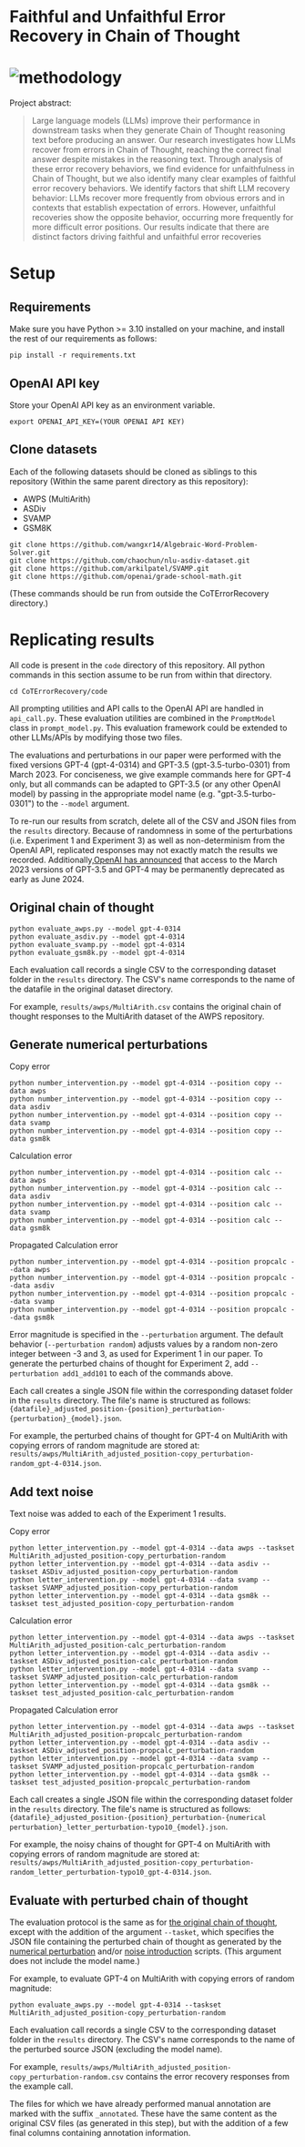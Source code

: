 # Faithful and Unfaithful Error Recovery in Chain of Thought

![methodology](docs/methodology.png)
=======
Project abstract:

> Large language models (LLMs) improve their performance in downstream
> tasks when they generate Chain of Thought reasoning text before producing
> an answer. Our research investigates how LLMs recover from errors in
> Chain of Thought, reaching the correct final answer despite mistakes in
> the reasoning text. Through analysis of these error recovery behaviors, we
> find evidence for unfaithfulness in Chain of Thought, but we also identify
> many clear examples of faithful error recovery behaviors. We identify
> factors that shift LLM recovery behavior: LLMs recover more frequently
> from obvious errors and in contexts that establish expectation of errors.
> However, unfaithful recoveries show the opposite behavior, occurring more
> frequently for more difficult error positions. Our results indicate that there
> are distinct factors driving faithful and unfaithful error recoveries

# Setup

## Requirements
Make sure you have Python >= 3.10 installed on your machine, and install the rest of our requirements as follows:
```
pip install -r requirements.txt
```

## OpenAI API key
Store your OpenAI API key as an environment variable.
```
export OPENAI_API_KEY=(YOUR OPENAI API KEY)
```

## Clone datasets
Each of the following datasets should be cloned as siblings to this repository (Within the same parent directory as this repository):
- AWPS (MultiArith)
- ASDiv
- SVAMP
- GSM8K
```
git clone https://github.com/wangxr14/Algebraic-Word-Problem-Solver.git
git clone https://github.com/chaochun/nlu-asdiv-dataset.git
git clone https://github.com/arkilpatel/SVAMP.git
git clone https://github.com/openai/grade-school-math.git
```
(These commands should be run from outside the CoTErrorRecovery directory.)

# Replicating results
All code is present in the `code` directory of this repository. All python commands in this section assume to be run from within that directory.
```
cd CoTErrorRecovery/code
```

All prompting utilities and API calls to the OpenAI API are handled in `api_call.py`. These evaluation utilities are combined in the `PromptModel` class in `prompt_model.py`. This evaluation framework could be extended to other LLMs/APIs by modifying those two files.

The evaluations and perturbations in our paper were performed with the fixed versions GPT-4 (gpt-4-0314) and GPT-3.5 (gpt-3.5-turbo-0301) from March 2023. For conciseness, we give example commands here for GPT-4 only, but all commands can be adapted to GPT-3.5 (or any other OpenAI model) by passing in the appropriate model name (e.g. "gpt-3.5-turbo-0301") to the `--model` argument.

To re-run our results from scratch, delete all of the CSV and JSON files from the `results` directory. Because of randomness in some of the perturbations (i.e. Experiment 1 and Experiment 3) as well as non-determinism from the OpenAI API, replicated responses may not exactly match the results we recorded. Additionally,[OpenAI has announced](https://openai.com/blog/function-calling-and-other-api-updates) that access to the March 2023 versions of GPT-3.5 and GPT-4 may be permanently deprecated as early as June 2024.

## Original chain of thought
```
python evaluate_awps.py --model gpt-4-0314
python evaluate_asdiv.py --model gpt-4-0314
python evaluate_svamp.py --model gpt-4-0314
python evaluate_gsm8k.py --model gpt-4-0314
```
Each evaluation call records a single CSV to the corresponding dataset folder in the `results` directory. The CSV's name corresponds to the name of the datafile in the original dataset directory.

For example, `results/awps/MultiArith.csv` contains the original chain of thought responses to the MultiArith dataset of the AWPS repository.

## Generate numerical perturbations
Copy error
```
python number_intervention.py --model gpt-4-0314 --position copy --data awps
python number_intervention.py --model gpt-4-0314 --position copy --data asdiv
python number_intervention.py --model gpt-4-0314 --position copy --data svamp
python number_intervention.py --model gpt-4-0314 --position copy --data gsm8k
```
Calculation error
```
python number_intervention.py --model gpt-4-0314 --position calc --data awps
python number_intervention.py --model gpt-4-0314 --position calc --data asdiv
python number_intervention.py --model gpt-4-0314 --position calc --data svamp
python number_intervention.py --model gpt-4-0314 --position calc --data gsm8k
```
Propagated Calculation error
```
python number_intervention.py --model gpt-4-0314 --position propcalc --data awps
python number_intervention.py --model gpt-4-0314 --position propcalc --data asdiv
python number_intervention.py --model gpt-4-0314 --position propcalc --data svamp
python number_intervention.py --model gpt-4-0314 --position propcalc --data gsm8k
```
Error magnitude is specified in the `--perturbation` argument. The default behavior (`--perturbation random`) adjusts values by a random non-zero integer between -3 and 3, as used for Experiment 1 in our paper. To generate the perturbed chains of thought for Experiment 2, add `--perturbation add1_add101` to each of the commands above.

Each call creates a single JSON file within the corresponding dataset folder in the `results` directory. The file's name is structured as follows: `{datafile}_adjusted_position-{position}_perturbation-{perturbation}_{model}.json`.

For example, the perturbed chains of thought for GPT-4 on MultiArith with copying errors of random magnitude are stored at: `results/awps/MultiArith_adjusted_position-copy_perturbation-random_gpt-4-0314.json`.

## Add text noise
Text noise was added to each of the Experiment 1 results.

Copy error
```
python letter_intervention.py --model gpt-4-0314 --data awps --taskset MultiArith_adjusted_position-copy_perturbation-random
python letter_intervention.py --model gpt-4-0314 --data asdiv --taskset ASDiv_adjusted_position-copy_perturbation-random
python letter_intervention.py --model gpt-4-0314 --data svamp --taskset SVAMP_adjusted_position-copy_perturbation-random
python letter_intervention.py --model gpt-4-0314 --data gsm8k --taskset test_adjusted_position-copy_perturbation-random
```
Calculation error
```
python letter_intervention.py --model gpt-4-0314 --data awps --taskset MultiArith_adjusted_position-calc_perturbation-random
python letter_intervention.py --model gpt-4-0314 --data asdiv --taskset ASDiv_adjusted_position-calc_perturbation-random
python letter_intervention.py --model gpt-4-0314 --data svamp --taskset SVAMP_adjusted_position-calc_perturbation-random
python letter_intervention.py --model gpt-4-0314 --data gsm8k --taskset test_adjusted_position-calc_perturbation-random
```
Propagated Calculation error
```
python letter_intervention.py --model gpt-4-0314 --data awps --taskset MultiArith_adjusted_position-propcalc_perturbation-random
python letter_intervention.py --model gpt-4-0314 --data asdiv --taskset ASDiv_adjusted_position-propcalc_perturbation-random
python letter_intervention.py --model gpt-4-0314 --data svamp --taskset SVAMP_adjusted_position-propcalc_perturbation-random
python letter_intervention.py --model gpt-4-0314 --data gsm8k --taskset test_adjusted_position-propcalc_perturbation-random
```

Each call creates a single JSON file within the corresponding dataset folder in the `results` directory. The file's name is structured as follows: `{datafile}_adjusted_position-{position}_perturbation-{numerical perturbation}_letter_perturbation-typo10_{model}.json`.

For example, the noisy chains of thought for GPT-4 on MultiArith with copying errors of random magnitude are stored at: `results/awps/MultiArith_adjusted_position-copy_perturbation-random_letter_perturbation-typo10_gpt-4-0314.json`.

## Evaluate with perturbed chain of thought
The evaluation protocol is the same as for [the original chain of thought](#original-chain-of-thought), except with the addition of the argument `--tasket`, which specifies the JSON file containing the perturbed chain of thought as generated by the [numerical perturbation](#generate-numerical-perturbations) and/or [noise introduction](#add-text-noise) scripts. (This argument does not include the model name.)

For example, to evaluate GPT-4 on MultiArith with copying errors of random magnitude:
```
python evaluate_awps.py --model gpt-4-0314 --taskset MultiArith_adjusted_position-copy_perturbation-random
```

Each evaluation call records a single CSV to the corresponding dataset folder in the `results` directory. The CSV's name corresponds to the name of the perturbed source JSON (excluding the model name).

For example, `results/awps/MultiArith_adjusted_position-copy_perturbation-random.csv` contains the error recovery responses from the example call.

The files for which we have already performed manual annotation are marked with the suffix `_annotated`. These have the same content as the original CSV files (as generated in this step), but with the addition of a few final columns containing annotation information.